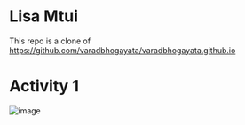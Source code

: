 # Lisa Mtui
This repo is a clone of https://github.com/varadbhogayata/varadbhogayata.github.io

# Activity 1
![image](https://github.com/lmtui/lmtui.github.io/assets/99363546/1c1b5c0c-9096-4c2b-ae69-9718073194a4)

